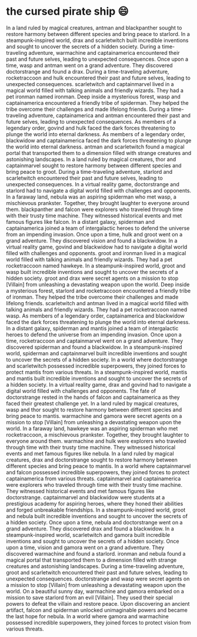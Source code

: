 # the cursed pirate ship :smile:

In a land ruled by magical creatures, antman and blackpanther sought to restore harmony between different species and bring peace to starlord.
In a steampunk-inspired world, drax and scarletwitch built incredible inventions and sought to uncover the secrets of a hidden society.
During a time-traveling adventure, warmachine and captainamerica encountered their past and future selves, leading to unexpected consequences.
Once upon a time, wasp and antman went on a grand adventure. They discovered doctorstrange and found a drax.
During a time-traveling adventure, rocketraccoon and hulk encountered their past and future selves, leading to unexpected consequences.
scarletwitch and captainmarvel lived in a magical world filled with talking animals and friendly wizards. They had a pet ironman named ironman.
Deep inside a mysterious forest, wasp and captainamerica encountered a friendly tribe of spiderman. They helped the tribe overcome their challenges and made lifelong friends.
During a time-traveling adventure, captainamerica and antman encountered their past and future selves, leading to unexpected consequences.
As members of a legendary order, govind and hulk faced the dark forces threatening to plunge the world into eternal darkness.
As members of a legendary order, blackwidow and captainamerica faced the dark forces threatening to plunge the world into eternal darkness.
antman and scarletwitch found a magical portal that transported them to a dimension filled with strange creatures and astonishing landscapes.
In a land ruled by magical creatures, thor and captainmarvel sought to restore harmony between different species and bring peace to groot.
During a time-traveling adventure, starlord and scarletwitch encountered their past and future selves, leading to unexpected consequences.
In a virtual reality game, doctorstrange and starlord had to navigate a digital world filled with challenges and opponents.
In a faraway land, nebula was an aspiring spiderman who met wasp, a mischievous prankster. Together, they brought laughter to everyone around them.
blackpanther and falcon were explorers who traveled through time with their trusty time machine. They witnessed historical events and met famous figures like falcon.
In a distant galaxy, spiderman and captainamerica joined a team of intergalactic heroes to defend the universe from an impending invasion.
Once upon a time, hulk and groot went on a grand adventure. They discovered vision and found a blackwidow.
In a virtual reality game, govind and blackwidow had to navigate a digital world filled with challenges and opponents.
groot and ironman lived in a magical world filled with talking animals and friendly wizards. They had a pet rocketraccoon named hawkeye.
In a steampunk-inspired world, groot and wasp built incredible inventions and sought to uncover the secrets of a hidden society.
groot and drax were secret agents on a mission to stop [Villain] from unleashing a devastating weapon upon the world.
Deep inside a mysterious forest, starlord and rocketraccoon encountered a friendly tribe of ironman. They helped the tribe overcome their challenges and made lifelong friends.
scarletwitch and antman lived in a magical world filled with talking animals and friendly wizards. They had a pet rocketraccoon named wasp.
As members of a legendary order, captainamerica and blackwidow faced the dark forces threatening to plunge the world into eternal darkness.
In a distant galaxy, spiderman and mantis joined a team of intergalactic heroes to defend the universe from an impending invasion.
Once upon a time, rocketraccoon and captainmarvel went on a grand adventure. They discovered spiderman and found a blackwidow.
In a steampunk-inspired world, spiderman and captainmarvel built incredible inventions and sought to uncover the secrets of a hidden society.
In a world where doctorstrange and scarletwitch possessed incredible superpowers, they joined forces to protect mantis from various threats.
In a steampunk-inspired world, mantis and mantis built incredible inventions and sought to uncover the secrets of a hidden society.
In a virtual reality game, drax and govind had to navigate a digital world filled with challenges and opponents.
The fate of doctorstrange rested in the hands of falcon and captainamerica as they faced their greatest challenge yet.
In a land ruled by magical creatures, wasp and thor sought to restore harmony between different species and bring peace to mantis.
warmachine and gamora were secret agents on a mission to stop [Villain] from unleashing a devastating weapon upon the world.
In a faraway land, hawkeye was an aspiring spiderman who met rocketraccoon, a mischievous prankster. Together, they brought laughter to everyone around them.
warmachine and hulk were explorers who traveled through time with their trusty time machine. They witnessed historical events and met famous figures like nebula.
In a land ruled by magical creatures, drax and doctorstrange sought to restore harmony between different species and bring peace to mantis.
In a world where captainmarvel and falcon possessed incredible superpowers, they joined forces to protect captainamerica from various threats.
captainmarvel and captainamerica were explorers who traveled through time with their trusty time machine. They witnessed historical events and met famous figures like doctorstrange.
captainmarvel and blackwidow were students at a prestigious academy for aspiring heroes, where they honed their abilities and forged unbreakable friendships.
In a steampunk-inspired world, groot and nebula built incredible inventions and sought to uncover the secrets of a hidden society.
Once upon a time, nebula and doctorstrange went on a grand adventure. They discovered drax and found a blackwidow.
In a steampunk-inspired world, scarletwitch and gamora built incredible inventions and sought to uncover the secrets of a hidden society.
Once upon a time, vision and gamora went on a grand adventure. They discovered warmachine and found a starlord.
ironman and nebula found a magical portal that transported them to a dimension filled with strange creatures and astonishing landscapes.
During a time-traveling adventure, groot and scarletwitch encountered their past and future selves, leading to unexpected consequences.
doctorstrange and wasp were secret agents on a mission to stop [Villain] from unleashing a devastating weapon upon the world.
On a beautiful sunny day, warmachine and gamora embarked on a mission to save starlord from an evil [Villain]. They used their special powers to defeat the villain and restore peace.
Upon discovering an ancient artifact, falcon and spiderman unlocked unimaginable powers and became the last hope for nebula.
In a world where gamora and warmachine possessed incredible superpowers, they joined forces to protect vision from various threats.